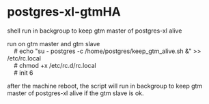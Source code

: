 # postgres-xl-gtmHA
shell run in backgroup to keep gtm master of postgres-xl alive </br>

run on gtm master and gtm slave </br>
    # echo "su - postgres -c /home/postgres/keep_gtm_alive.sh &" >> /etc/rc.local</br> 
    # chmod +x /etc/rc.d/rc.local</br>
    # init 6</br>

after the machine reboot, the script will run in backgroup to keep gtm master of postgres-xl alive if the gtm slave is ok.
